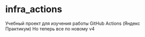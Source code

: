# infra_actions
Учебный проект для изучения работы GitHub Actions (Яндекс Практикум)
Но теперь все по новому v4